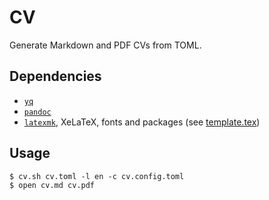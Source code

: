 # CV

Generate Markdown and PDF CVs from TOML.

## Dependencies

- [`yq`](https://mikefarah.gitbook.io/yq)
- [`pandoc`](https://pandoc.org/)
- [`latexmk`](https://mg.readthedocs.io/latexmk.html), XeLaTeX, fonts and packages (see [template.tex](src/cmd/cv-tex/template.tex))

## Usage

```console
$ cv.sh cv.toml -l en -c cv.config.toml
$ open cv.md cv.pdf
```
